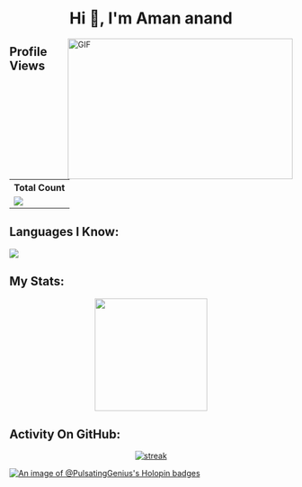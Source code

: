 <h1 align="center">Hi 👋, I'm Aman anand</h1>


<img style="width:400px; height:250px;" align="right" alt="GIF" src="https://media.giphy.com/media/836HiJc7pgzy8iNXCn/giphy.gif" />

## Profile Views


  <table>
    <tr>
      <!-- <th>Profile Views</th> -->
      <th>Total Count</th>
    </tr>
    <tr>
      <!-- <td>
        <div align="center">
          <a href="https://github.com/Thinkright20"><img src="https://github.com/Thinkright20.png" alt="@Thinkright20" width="52" /></a>
          <br />
          <a align="center" href="https://github.com/thinkright20"><b>Thinkright20</b></a>
        </b>
      </td> -->
      <!-- Profile Views -->
      <td>
         <a href="https://github.com/PulsatingGenius"> <img src="https://komarev.com/ghpvc/?username=PulsatingGenius&style=for-the-badge&color=brightgreen"> </a>
      </td>
    </tr>
  </table>



## Languages I Know:
<p align="left"> <a href="https://github.com/PulsatingGenius"><img src="https://skillicons.dev/icons?i=vscode,java,replit,github,css,html,js,bots"> </a> </p>

## My Stats:
<p align="center">
<img height="200px" src="https://github-readme-stats.vercel.app/api?username=PulsatingGenius&hide_border=true&show_icons=true&count_private=true&theme=dracula&bg_color=151515">
</p>

## Activity On GitHub:

<p align="center">
  <a href="https://github.com/PulsatingGenius">      
<img title="stats" alt="streak" src="https://github-readme-streak-stats.herokuapp.com/?user=PulsatingGenius&theme=dark&hide_border=true&stroke=f53b3b"/>
</a> 

  
[![An image of @PulsatingGenius's Holopin badges](https://holopin.me/PulsatingGenius)](https://holopin.io/@PulsatingGenius)
